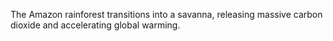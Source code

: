 The Amazon rainforest transitions into a savanna, releasing massive carbon dioxide and accelerating global warming.
